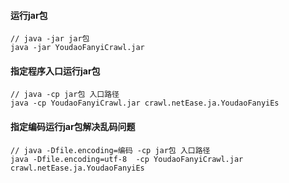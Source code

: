 #### 运行jar包
```
// java -jar jar包 
java -jar YoudaoFanyiCrawl.jar 
```
#### 指定程序入口运行jar包
```
// java -cp jar包 入口路径
java -cp YoudaoFanyiCrawl.jar crawl.netEase.ja.YoudaoFanyiEs
```
#### 指定编码运行jar包解决乱码问题
```
// java -Dfile.encoding=编码 -cp jar包 入口路径
java -Dfile.encoding=utf-8  -cp YoudaoFanyiCrawl.jar crawl.netEase.ja.YoudaoFanyiEs
```